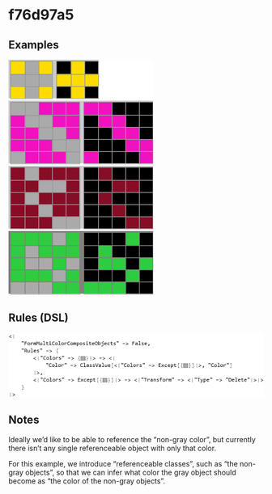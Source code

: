 # f76d97a5

## Examples

![ARC examples for f76d97a5](examples.png?raw=true)

## Rules (DSL)

![DSL rules for f76d97a5](rules.png?raw=true)

## Notes
Ideally we’d like to be able to reference the “non-gray color”, but currently there isn’t any single referenceable object with only that color.

For this example, we introduce “referenceable classes”, such as “the non-gray objects”, so that we can infer what color the gray object should become as “the color of the non-gray objects”.
